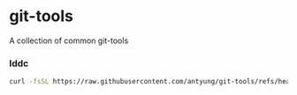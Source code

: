 # git-tools

A collection of common git-tools

### lddc

```sh
curl -fsSL https://raw.githubusercontent.com/antyung/git-tools/refs/heads/main/common/lddc | sh -s $(which curl) lib
```
